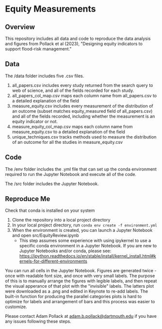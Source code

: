 # Equity Measurements 
## Overview
This repository includes all data and code to reproduce the data analysis and figures from Pollack et al (2023), "Designing equity indicators to support flood-risk management."
## Data
The /data folder includes five .csv files.

1) all_papers.csv includes every study returned from the search query to web of science, and all of the fields recorded for each study. 
2) all_papers_col_map.csv maps each column name from all_papers.csv to a detailed explanation of the field
3) measure_equity.csv includes every measurement of the distribution of an outcome (subset matches equity_measured field of all_papers.csv) and all of the fields recorded, including whether the measurement is an equity indicator or not. 
4) measure_equity_col_map.csv maps each column name from measure_equity.csv to a detailed explanation of the field
5) unique_techniques.csv tracks methods used to measure the distribution of an outcome for all the studies in measure_equity.csv

## Code
The /env folder includes the .yml file that can set up the conda environment required to run the Jupyter Notebook and execute all of the code.

The /src folder includes the Jupyter Notebook.

## Reproduce Me
Check that conda is installed on your system
1. Clone the repository into a local project directory
2. In your local project directory, run `conda env create -f environment.yml`
3. When the environment is created, you can launch a Jupyter Notebook and open src/EquityReview.ipynb
    * This step assumes some experience with using ipykernel to use a specific conda environment in a Jupyter Notebook. If you are new to Jupyter Notebooks and/or conda, please see: https://ipython.readthedocs.io/en/stable/install/kernel_install.html#kernels-for-different-environments 


You can run all cells in the Jupyter Notebook. Figures are generated twice - once with readable font size, and once with very small labels. The purpose of this is to manually arrange the figures with legible labels, and then repeat the visual apperance of that plot with the "invisible" labels. The latters plot were downloaded as a .png and edited in Keynote to re-add labels. The built-in function for producing the parallel categories plots is hard to optimize for labels and arrangement of bars and this process was easier to customize. 

Please contact Adam Pollack at adam.b.pollack@dartmouth.edu if you have any issues following these steps. 
